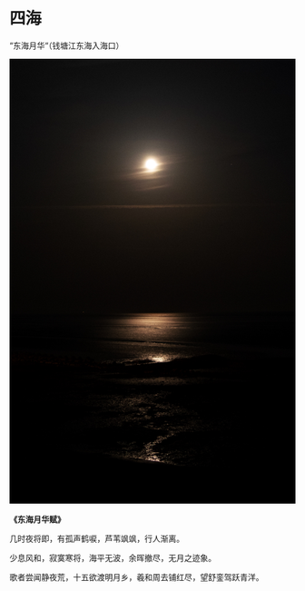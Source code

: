 # 四海

“东海月华“（钱塘江东海入海口）

![&#x4E1C;&#x6D77;&#x6E05;&#x6656;&#x9540;&#xFF0C;&#x9759;&#x91CE;&#x660E;&#x6708;&#x5E31;](.gitbook/assets/b8d180a5-7221-47ed-8d68-c184e83eca0a_1_201_a.jpeg)

**《东海月华赋》**

几时夜将即，有孤声鹤唳，芦苇飒飒，行人渐离。

少息风和，寂寞寒将，海平无波，余晖撤尽，无月之迹象。

歌者尝闻静夜荒，十五欲渡明月乡，羲和周去铺红尽，望舒銮驾跃青洋。



